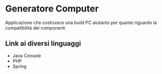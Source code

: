 # Generatore Computer

Applicazione che costruisce una build PC aiutanto per quanto riguardo la compatibilità dei componenti

## Link ai diversi linguaggi

* Java Console
* PHP
* Spring